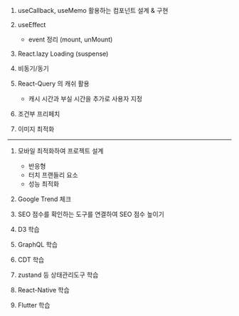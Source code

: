 
1. useCallback, useMemo 활용하는 컴포넌트 설계 & 구현

2. useEffect 
   - event 정리 (mount, unMount)	

3. React.lazy Loading (suspense)

4. 비동기/동기

5. React-Query 의 캐쉬 활용
   - 캐시 시간과 부실 시간을 추가로 사용자 지정

6. 조건부 프리페치

7. 이미지 최적화

---

1. 모바일 최적화하여 프로젝트 설계
	- 반응형
	- 터치 프랜들리 요소
	- 성능 최적화

2. Google Trend 체크

3. SEO 점수를 확인하는 도구를 연결하여 SEO 점수 높이기

4. D3 학습

5. GraphQL 학습

6. CDT 학습

7. zustand 등 상태관리도구 학습

8. React-Native 학습

9. Flutter 학습